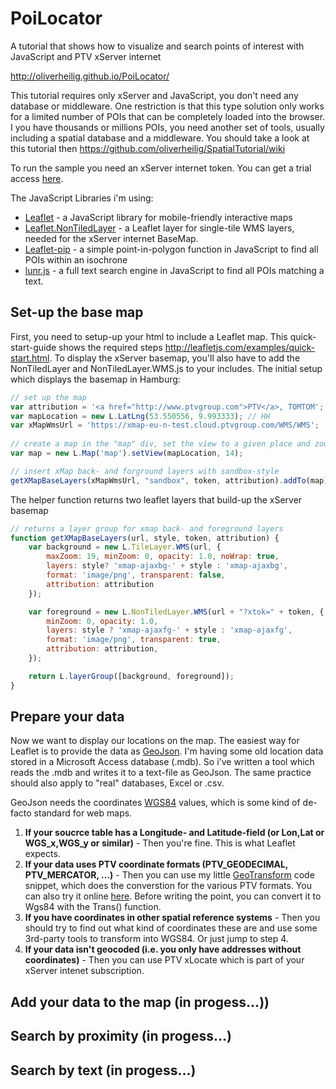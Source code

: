 PoiLocator
==========

A tutorial that shows how to visualize and search points of interest with JavaScript and PTV xServer internet

http://oliverheilig.github.io/PoiLocator/

This tutorial requires only xServer and JavaScript, you don't need any database or middleware. One restriction is that this type solution only works for a limited number of POIs that can be completely loaded into the browser. I you have thousands or millions POIs, you need another set of tools, usually including a spatial database and a middleware. You should take a look at this tutorial then https://github.com/oliverheilig/SpatialTutorial/wiki

To run the sample you need an xServer internet token. 
You can get a trial access [here](http://xserver.ptvgroup.com/en-uk/products/ptv-xserver-internet/test/). 

The JavaScript Libraries i'm using:

* [Leaflet](http://leafletjs.com/) - a JavaScript library for mobile-friendly interactive maps 
* [Leaflet.NonTiledLayer](https://github.com/ptv-logistics/Leaflet.NonTiledLayer) - a Leaflet layer for single-tile WMS layers, needed for the xServer internet BaseMap.
* [Leaflet-pip](https://github.com/mapbox/leaflet-pip) - a simple point-in-polygon function in JavaScript to find all POIs within an isochrone 
* [lunr.js](http://lunrjs.com/) - a full text search engine in JavaScript to find all POIs matching a text.

## Set-up the base map
First, you need to setup-up your html to include a Leaflet map. This quick-start-guide shows the required steps http://leafletjs.com/examples/quick-start.html. To display the xServer basemap, you'll also have to add the NonTiledLayer and NonTiledLayer.WMS.js to your includes. The initial setup which displays the basemap in Hamburg:

```js
// set up the map
var attribution = '<a href="http://www.ptvgroup.com">PTV</a>, TOMTOM';
var mapLocation = new L.LatLng(53.550556, 9.993333); // HH
var xMapWmsUrl = 'https://xmap-eu-n-test.cloud.ptvgroup.com/WMS/WMS';
    
// create a map in the "map" div, set the view to a given place and zoom
var map = new L.Map('map').setView(mapLocation, 14);

// insert xMap back- and forground layers with sandbox-style
getXMapBaseLayers(xMapWmsUrl, "sandbox", token, attribution).addTo(map);
```

The helper function returns two leaflet layers that build-up the xServer basemap

```js
// returns a layer group for xmap back- and foreground layers
function getXMapBaseLayers(url, style, token, attribution) {
    var background = new L.TileLayer.WMS(url, {
        maxZoom: 19, minZoom: 0, opacity: 1.0, noWrap: true,
        layers: style? 'xmap-ajaxbg-' + style : 'xmap-ajaxbg',
        format: 'image/png', transparent: false,
        attribution: attribution
    });

    var foreground = new L.NonTiledLayer.WMS(url + "?xtok=" + token, {
        minZoom: 0, opacity: 1.0,
        layers: style ? 'xmap-ajaxfg-' + style : 'xmap-ajaxfg',
        format: 'image/png', transparent: true,
        attribution: attribution,
    });

    return L.layerGroup([background, foreground]);
}
```

## Prepare your data

Now we want to display our locations on the map. The easiest way for Leaflet is to provide the data as [GeoJson](http://geojson.org/). I'm having some old location data stored in a Microsoft Access database (.mdb). So i've written a tool which reads the .mdb and writes it to a text-file as GeoJson. The same practice should also apply to "real" databases, Excel or .csv.

GeoJson needs the coordinates [WGS84](http://de.wikipedia.org/wiki/World_Geodetic_System_1984) values, which is some kind of de-facto standard for web maps.

1. **If your soucrce table has a Longitude- and Latitude-field (or Lon,Lat or WGS_x,WGS_y or similar)** - Then you're fine. This is what Leaflet expects.
2. **If your data uses PTV coordinate formats (PTV_GEODECIMAL, PTV_MERCATOR, ...)** - Then you can use my little [GeoTransform](https://gist.github.com/oliverheilig/7029947) code snippet, which does the converstion for the various PTV formats. You can also try it online [here](http://jsil.org/try/#7029947). Before writing the point, you can convert it to Wgs84 with the Trans() function.
3. **If you have coordinates in other spatial reference systems** - Then you should try to find out what kind of coordinates these are and use some 3rd-party tools to transform into WGS84. Or just jump to step 4.
4. **If your data isn't geocoded (i.e. you only have addresses without coordinates)** - Then you can use PTV xLocate which is part of your xServer intenet subscription.

## Add your data to the map (in progess...))

## Search by proximity (in progess...)

## Search by text (in progess...)

